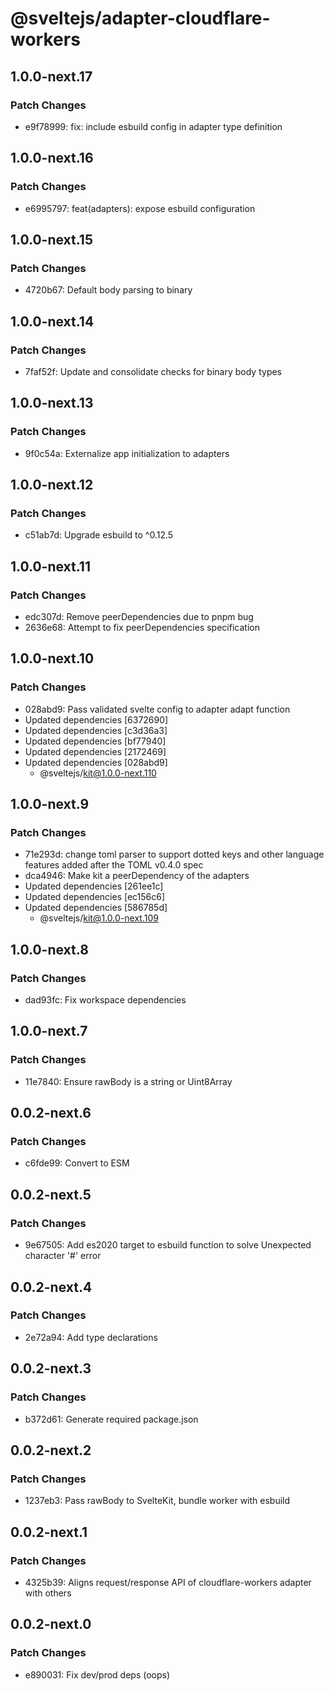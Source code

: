 # @sveltejs/adapter-cloudflare-workers

## 1.0.0-next.17

### Patch Changes

- e9f78999: fix: include esbuild config in adapter type definition

## 1.0.0-next.16

### Patch Changes

- e6995797: feat(adapters): expose esbuild configuration

## 1.0.0-next.15

### Patch Changes

- 4720b67: Default body parsing to binary

## 1.0.0-next.14

### Patch Changes

- 7faf52f: Update and consolidate checks for binary body types

## 1.0.0-next.13

### Patch Changes

- 9f0c54a: Externalize app initialization to adapters

## 1.0.0-next.12

### Patch Changes

- c51ab7d: Upgrade esbuild to ^0.12.5

## 1.0.0-next.11

### Patch Changes

- edc307d: Remove peerDependencies due to pnpm bug
- 2636e68: Attempt to fix peerDependencies specification

## 1.0.0-next.10

### Patch Changes

- 028abd9: Pass validated svelte config to adapter adapt function
- Updated dependencies [6372690]
- Updated dependencies [c3d36a3]
- Updated dependencies [bf77940]
- Updated dependencies [2172469]
- Updated dependencies [028abd9]
  - @sveltejs/kit@1.0.0-next.110

## 1.0.0-next.9

### Patch Changes

- 71e293d: change toml parser to support dotted keys and other language features added after the TOML v0.4.0 spec
- dca4946: Make kit a peerDependency of the adapters
- Updated dependencies [261ee1c]
- Updated dependencies [ec156c6]
- Updated dependencies [586785d]
  - @sveltejs/kit@1.0.0-next.109

## 1.0.0-next.8

### Patch Changes

- dad93fc: Fix workspace dependencies

## 1.0.0-next.7

### Patch Changes

- 11e7840: Ensure rawBody is a string or Uint8Array

## 0.0.2-next.6

### Patch Changes

- c6fde99: Convert to ESM

## 0.0.2-next.5

### Patch Changes

- 9e67505: Add es2020 target to esbuild function to solve Unexpected character '#' error

## 0.0.2-next.4

### Patch Changes

- 2e72a94: Add type declarations

## 0.0.2-next.3

### Patch Changes

- b372d61: Generate required package.json

## 0.0.2-next.2

### Patch Changes

- 1237eb3: Pass rawBody to SvelteKit, bundle worker with esbuild

## 0.0.2-next.1

### Patch Changes

- 4325b39: Aligns request/response API of cloudflare-workers adapter with others

## 0.0.2-next.0

### Patch Changes

- e890031: Fix dev/prod deps (oops)
